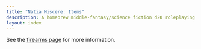 ```yaml
---
title: "Natia Miscere: Items"
description: A homebrew middle-fantasy/science fiction d20 roleplaying game system based on Pathfinder
layout: index
---
```


See the [firearms page](/items/firearms/) for more information.